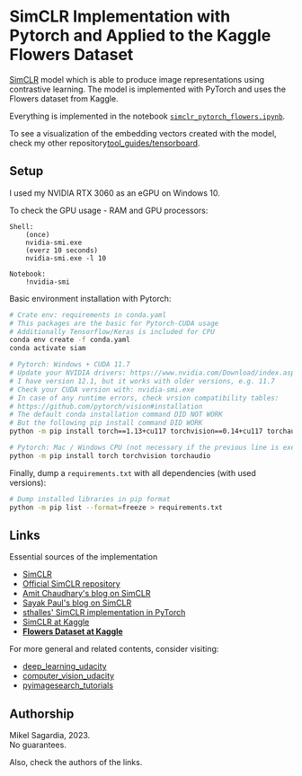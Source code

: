 # SimCLR Implementation with Pytorch and Applied to the Kaggle Flowers Dataset

[SimCLR](https://arxiv.org/abs/2002.05709) model which is able to produce image representations using contrastive learning. The model is implemented with PyTorch and uses the Flowers dataset from Kaggle.

Everything is implemented in the notebook [`simclr_pytorch_flowers.ipynb`](./simclr_pytorch_flowers.ipynb).

To see a visualization of the embedding vectors created with the model, check my other repository[tool_guides/tensorboard](https://github.com/mxagar/tool_guides/tree/master/tensorboard).

## Setup

I used my NVIDIA RTX 3060 as an eGPU on Windows 10.

To check the GPU usage - RAM and GPU processors:
	
	Shell:
		(once)
		nvidia-smi.exe
		(everz 10 seconds)
		nvidia-smi.exe -l 10

	Notebook:
		!nvidia-smi

Basic environment installation with Pytorch:

```bash
# Crate env: requirements in conda.yaml
# This packages are the basic for Pytorch-CUDA usage
# Additionally Tensorflow/Keras is included for CPU
conda env create -f conda.yaml
conda activate siam

# Pytorch: Windows + CUDA 11.7
# Update your NVIDIA drivers: https://www.nvidia.com/Download/index.aspx
# I have version 12.1, but it works with older versions, e.g. 11.7
# Check your CUDA version with: nvidia-smi.exe
# In case of any runtime errors, check vrsion compatibility tables:
# https://github.com/pytorch/vision#installation
# The default conda installation command DID NOT WORK
# But the following pip install command DID WORK
python -m pip install torch==1.13+cu117 torchvision==0.14+cu117 torchaudio torchtext==0.14 --index-url https://download.pytorch.org/whl/cu117

# Pytorch: Mac / Windows CPU (not necessary if the previous line is executed)
python -m pip install torch torchvision torchaudio
```

Finally, dump a `requirements.txt` with all dependencies (with used versions):

```bash
# Dump installed libraries in pip format
python -m pip list --format=freeze > requirements.txt
```

## Links

Essential sources of the implementation

- [SimCLR](https://arxiv.org/abs/2002.05709)
- [Official SimCLR repository](https://github.com/google-research/simclr)
- [Amit Chaudhary's blog on SimCLR](https://amitness.com/2020/03/illustrated-simclr/)
- [Sayak Paul's blog on SimCLR](https://wandb.ai/sayakpaul/simclr/reports/Towards-Self-Supervised-Image-Understanding-with-SimCLR--VmlldzoxMDI5NDM)
- [sthalles' SimCLR implementation in PyTorch](https://github.com/sthalles/SimCLR)
- [SimCLR at Kaggle](https://www.kaggle.com/code/aritrag/simclr)
- [**Flowers Dataset at Kaggle**](https://www.kaggle.com/datasets/imsparsh/flowers-dataset)

For more general and related contents, consider visiting:

- [deep_learning_udacity](https://github.com/mxagar/deep_learning_udacity)
- [computer_vision_udacity](https://github.com/mxagar/computer_vision_udacity)
- [pyimagesearch_tutorials](https://github.com/mxagar/pyimagesearch_tutorials)

## Authorship

Mikel Sagardia, 2023.  
No guarantees.

Also, check the authors of the links.
